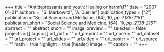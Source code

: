 +++
title = "Antidepressants and youth: Healing or harmful?"
date = "2007-01-01"
authors = ["S. Markowitz", "A. Cuellar"]
publication_types = ["2"]
publication = "Social Science and Medicine, (64), 10, _pp. 2138-2151_"
publication_short = "Social Science and Medicine, (64), 10, _pp. 2138-2151_"
abstract = ""
abstract_short = ""
image_preview = ""
selected = false
projects = []
tags = []
url_pdf = ""
url_preprint = ""
url_code = ""
url_dataset = ""
url_project = ""
url_slides = ""
url_video = ""
url_poster = ""
url_source = ""
math = true
highlight = true
[header]
image = ""
caption = ""
+++
